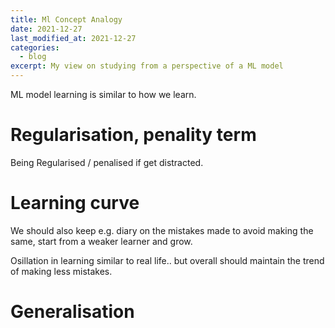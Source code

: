 ```yaml
---
title: Ml Concept Analogy 
date: 2021-12-27
last_modified_at: 2021-12-27
categories:
  - blog
excerpt: My view on studying from a perspective of a ML model
---
```


ML model learning is similar to how we learn.

# Regularisation, penality term 
Being Regularised / penalised if get distracted.

# Learning curve

We should also keep e.g. diary on the mistakes made to avoid making the same, start from a weaker learner and grow.

Osillation in learning similar to real life.. but overall should maintain the trend of making less mistakes.

# Generalisation


